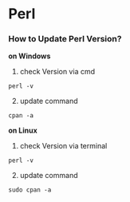 # Perl
### How to Update Perl Version?
**on Windows**
1. check Version via cmd
```
perl -v
```
2. update command
```
cpan -a
```

**on Linux**
1. check Version via terminal
```
perl -v
```
2. update command
```
sudo cpan -a
```
